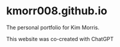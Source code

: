 # kmorr008.github.io
The personal portfolio for Kim Morris.

This website was co-created with ChatGPT
